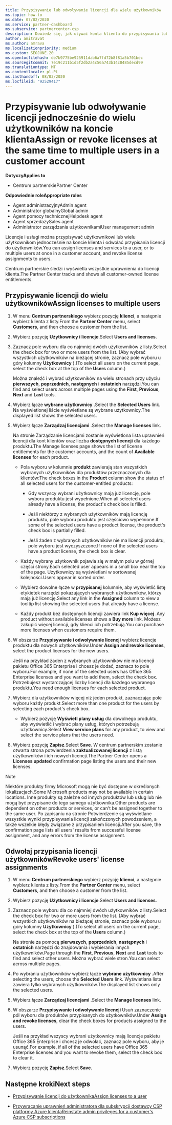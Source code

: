 ```yaml
---
title: Przypisywanie lub odwoływanie licencji dla wielu użytkowników
ms.topic: how-to
ms.date: 07/02/2020
ms.service: partner-dashboard
ms.subservice: partnercenter-csp
description: Dowiedz się, jak używać konta klienta do przypisywania lub odwoływania licencji i usług do jednego użytkownika lub wielu użytkowników jednocześnie.
author: amitravat
ms.author: amrava
ms.localizationpriority: medium
ms.custom: SEOJUNE.20
ms.openlocfilehash: de7b9775be925911dab6a7fd72b8f81a5b701bec
ms.sourcegitcommit: 7e19c211b1d5f2db2a4c56a743b14c8485decd99
ms.translationtype: MT
ms.contentlocale: pl-PL
ms.lasthandoff: 08/03/2020
ms.locfileid: "92529417"
---
```

# <a name="assign-or-revoke-licenses-at-the-same-time-to-multiple-users-in-a-customer-account"></a><span data-ttu-id="99106-103">Przypisywanie lub odwoływanie licencji jednocześnie do wielu użytkowników na koncie klienta</span><span class="sxs-lookup"><span data-stu-id="99106-103">Assign or revoke licenses at the same time to multiple users in a customer account</span></span>

<span data-ttu-id="99106-104">**Dotyczy**</span><span class="sxs-lookup"><span data-stu-id="99106-104">**Applies to**</span></span>

- <span data-ttu-id="99106-105">Centrum partnerskie</span><span class="sxs-lookup"><span data-stu-id="99106-105">Partner Center</span></span>

<span data-ttu-id="99106-106">**Odpowiednie role**</span><span class="sxs-lookup"><span data-stu-id="99106-106">**Appropriate roles**</span></span>

- <span data-ttu-id="99106-107">Agent administracyjny</span><span class="sxs-lookup"><span data-stu-id="99106-107">Admin agent</span></span>
- <span data-ttu-id="99106-108">Administrator globalny</span><span class="sxs-lookup"><span data-stu-id="99106-108">Global admin</span></span>
- <span data-ttu-id="99106-109">Agent pomocy technicznej</span><span class="sxs-lookup"><span data-stu-id="99106-109">Helpdesk agent</span></span>
- <span data-ttu-id="99106-110">Agent sprzedaży</span><span class="sxs-lookup"><span data-stu-id="99106-110">Sales agent</span></span>
- <span data-ttu-id="99106-111">Administrator zarządzania użytkownikami</span><span class="sxs-lookup"><span data-stu-id="99106-111">User management admin</span></span>

<span data-ttu-id="99106-112">Licencje i usługi można przypisywać użytkownikowi lub wielu użytkownikom jednocześnie na koncie klienta i odwołać przypisania licencji do użytkowników.</span><span class="sxs-lookup"><span data-stu-id="99106-112">You can assign licenses and services to a user, or to multiple users at once in a customer account, and revoke license assignments to users.</span></span>

<span data-ttu-id="99106-113">Centrum partnerskie śledzi i wyświetla wszystkie uprawnienia do licencji klienta.</span><span class="sxs-lookup"><span data-stu-id="99106-113">The Partner Center tracks and shows all customer-owned license entitlements.</span></span>

## <a name="assign-licenses-to-multiple-users"></a><span data-ttu-id="99106-114">Przypisywanie licencji do wielu użytkowników</span><span class="sxs-lookup"><span data-stu-id="99106-114">Assign licenses to multiple users</span></span>

1. <span data-ttu-id="99106-115">W menu **Centrum partnerskiego** wybierz pozycję **klienci**, a następnie wybierz klienta z listy.</span><span class="sxs-lookup"><span data-stu-id="99106-115">From the **Partner Center** menu, select **Customers**, and then choose a customer from the list.</span></span>

2. <span data-ttu-id="99106-116">Wybierz pozycję **Użytkownicy i licencje**.</span><span class="sxs-lookup"><span data-stu-id="99106-116">Select **Users and licenses**.</span></span>

3. <span data-ttu-id="99106-117">Zaznacz pole wyboru dla co najmniej dwóch użytkowników z listy.</span><span class="sxs-lookup"><span data-stu-id="99106-117">Select the check box for two or more users from the list.</span></span> <span data-ttu-id="99106-118">(Aby wybrać wszystkich użytkowników na bieżącej stronie, zaznacz pole wyboru u góry kolumny **Użytkownicy** ).</span><span class="sxs-lookup"><span data-stu-id="99106-118">(To select all users on the current page, select the check box at the top of the **Users** column.)</span></span>

    <span data-ttu-id="99106-119">Można znaleźć i wybrać użytkowników na wielu stronach przy użyciu **pierwszych**, **poprzednich**, **następnych** i **ostatnich** narzędzi.</span><span class="sxs-lookup"><span data-stu-id="99106-119">You can find and select users across multiple pages using the **First**, **Previous**, **Next** and **Last** tools.</span></span>

4. <span data-ttu-id="99106-120">Wybierz łącze **wybrane użytkownicy** .</span><span class="sxs-lookup"><span data-stu-id="99106-120">Select the **Selected Users** link.</span></span> <span data-ttu-id="99106-121">Na wyświetlonej liście wyświetlane są wybrane użytkownicy.</span><span class="sxs-lookup"><span data-stu-id="99106-121">The displayed list shows the selected users.</span></span>

5. <span data-ttu-id="99106-122">Wybierz łącze **Zarządzaj licencjami** .</span><span class="sxs-lookup"><span data-stu-id="99106-122">Select the **Manage licenses** link.</span></span>

    <span data-ttu-id="99106-123">Na stronie Zarządzanie licencjami zostanie wyświetlona lista uprawnień licencji dla kont klientów oraz liczba **dostępnych licencji** dla każdego produktu.</span><span class="sxs-lookup"><span data-stu-id="99106-123">The Manage licenses page shows the list of license entitlements for the customer accounts, and the count of **Available licenses** for each product.</span></span>

    - <span data-ttu-id="99106-124">Pola wyboru w kolumnie **produkt** zawierają stan wszystkich wybranych użytkowników dla produktów przeznaczonych dla klientów:</span><span class="sxs-lookup"><span data-stu-id="99106-124">The check boxes in the **Product** column show the status of all selected users for the customer-entitled products:</span></span>

       - <span data-ttu-id="99106-125">Gdy wszyscy wybrani użytkownicy mają już licencję, pole wyboru produktu jest wypełnione.</span><span class="sxs-lookup"><span data-stu-id="99106-125">When all selected users already have a license, the product's check box is filled.</span></span>

       - <span data-ttu-id="99106-126">Jeśli niektórzy z wybranych użytkowników mają licencję produktu, pole wyboru produktu jest częściowo wypełnione.</span><span class="sxs-lookup"><span data-stu-id="99106-126">If some of the selected users have a product license, the product's check box is partially filled.</span></span>

       - <span data-ttu-id="99106-127">Jeśli żaden z wybranych użytkowników nie ma licencji produktu, pole wyboru jest wyczyszczone.</span><span class="sxs-lookup"><span data-stu-id="99106-127">If none of the selected users have a product license, the check box is clear.</span></span>

    - <span data-ttu-id="99106-128">Każdy wybrany użytkownik pojawia się w małym polu w górnej części strony.</span><span class="sxs-lookup"><span data-stu-id="99106-128">Each selected user appears in a small box near the top of the page.</span></span> <span data-ttu-id="99106-129">Użytkownicy są wyświetlani w sortowanej kolejności.</span><span class="sxs-lookup"><span data-stu-id="99106-129">Users appear in sorted order.</span></span>

    - <span data-ttu-id="99106-130">Wybierz dowolne łącze w **przypisanej** kolumnie, aby wyświetlić listę etykietek narzędzi pokazujących wybranych użytkowników, którzy mają już licencję.</span><span class="sxs-lookup"><span data-stu-id="99106-130">Select any link in the **Assigned** column to view a tooltip list showing the selected users that already have a license.</span></span>

    - <span data-ttu-id="99106-131">Każdy produkt bez dostępnych licencji zawiera link **Kup więcej** .</span><span class="sxs-lookup"><span data-stu-id="99106-131">Any product without available licenses shows a **Buy more** link.</span></span> <span data-ttu-id="99106-132">Możesz zakupić więcej licencji, gdy klienci ich potrzebują.</span><span class="sxs-lookup"><span data-stu-id="99106-132">You can purchase more licenses when customers require them.</span></span>

6. <span data-ttu-id="99106-133">W obszarze **Przypisywanie i odwoływanie licencji** wybierz licencje produktu dla nowych użytkowników.</span><span class="sxs-lookup"><span data-stu-id="99106-133">Under **Assign and revoke licenses**, select the product licenses for the new users.</span></span> 

   <span data-ttu-id="99106-134">Jeśli na przykład żaden z wybranych użytkowników nie ma licencji pakietu Office 365 Enterprise i chcesz je dodać, zaznacz to pole wyboru.</span><span class="sxs-lookup"><span data-stu-id="99106-134">For example, if none of the selected users has Office 365 Enterprise licenses and you want to add them, select the check box.</span></span> <span data-ttu-id="99106-135">Potrzebujesz wystarczającej liczby licencji dla każdego wybranego produktu.</span><span class="sxs-lookup"><span data-stu-id="99106-135">You need enough licenses for each selected product.</span></span>

7. <span data-ttu-id="99106-136">Wybierz dla użytkowników więcej niż jeden produkt, zaznaczając pole wyboru każdy produkt.</span><span class="sxs-lookup"><span data-stu-id="99106-136">Select more than one product for the users by selecting each product's check box.</span></span>
    -   <span data-ttu-id="99106-137">Wybierz pozycję **Wyświetl plany usług** dla dowolnego produktu, aby wyświetlić i wybrać plany usług, których potrzebują użytkownicy.</span><span class="sxs-lookup"><span data-stu-id="99106-137">Select **View service plans** for any product, to view and select the service plans that the users need.</span></span>

8. <span data-ttu-id="99106-138">Wybierz pozycję **Zapisz**.</span><span class="sxs-lookup"><span data-stu-id="99106-138">Select **Save**.</span></span> <span data-ttu-id="99106-139">W centrum partnerskim zostanie otwarta strona potwierdzenia **zaktualizowanej licencji** z listą użytkowników i ich nowych licencji.</span><span class="sxs-lookup"><span data-stu-id="99106-139">The Partner Center opens a **Licenses updated** confirmation page listing the users and their new licenses.</span></span>

>[!NOTE]
><span data-ttu-id="99106-140">Niektóre produkty firmy Microsoft mogą nie być dostępne w określonych lokalizacjach.</span><span class="sxs-lookup"><span data-stu-id="99106-140">Some Microsoft products may not be available in certain locations.</span></span> <span data-ttu-id="99106-141">Inne produkty są zależne od innych produktów lub usług lub nie mogą być przypisane do tego samego użytkownika.</span><span class="sxs-lookup"><span data-stu-id="99106-141">Other products are dependent on other products or services, or can't be assigned together to the same user.</span></span> <span data-ttu-id="99106-142">Po zapisaniu na stronie Potwierdzenie są wyświetlane wszystkie wyniki przypisywania licencji zakończonych powodzeniem, a także wszelkie błędy związane z przypisaniem licencji.</span><span class="sxs-lookup"><span data-stu-id="99106-142">After you save, the confirmation page lists all users' results from successful license assignment, and any errors from the license assignment.</span></span>

## <a name="revoke-users-license-assignments"></a><span data-ttu-id="99106-143">Odwołaj przypisania licencji użytkowników</span><span class="sxs-lookup"><span data-stu-id="99106-143">Revoke users' license assignments</span></span>

1. <span data-ttu-id="99106-144">W menu **Centrum partnerskiego** wybierz pozycję **klienci**, a następnie wybierz klienta z listy.</span><span class="sxs-lookup"><span data-stu-id="99106-144">From the **Partner Center** menu, select **Customers**, and then choose a customer from the list.</span></span>

2. <span data-ttu-id="99106-145">Wybierz pozycję **Użytkownicy i licencje**.</span><span class="sxs-lookup"><span data-stu-id="99106-145">Select **Users and licenses**.</span></span>

3. <span data-ttu-id="99106-146">Zaznacz pole wyboru dla co najmniej dwóch użytkowników z listy.</span><span class="sxs-lookup"><span data-stu-id="99106-146">Select the check box for two or more users from the list.</span></span> <span data-ttu-id="99106-147">(Aby wybrać wszystkich użytkowników na bieżącej stronie, zaznacz pole wyboru u góry kolumny **Użytkownicy** ).</span><span class="sxs-lookup"><span data-stu-id="99106-147">(To select all users on the current page, select the check box at the top of the **Users** column.)</span></span>

    <span data-ttu-id="99106-148">Na stronie za pomocą **pierwszych**, **poprzednich**, **następnych** i **ostatnich** narzędzi do znajdowania i wybierania innych użytkowników.</span><span class="sxs-lookup"><span data-stu-id="99106-148">Page through the **First**, **Previous**, **Next** and **Last** tools to find and select other users.</span></span> <span data-ttu-id="99106-149">Można wybrać wiele stron.</span><span class="sxs-lookup"><span data-stu-id="99106-149">You can select across multiple pages.</span></span>

4. <span data-ttu-id="99106-150">Po wybraniu użytkowników wybierz łącze **wybrane użytkownicy** .</span><span class="sxs-lookup"><span data-stu-id="99106-150">After selecting the users, choose the **Selected Users** link.</span></span> <span data-ttu-id="99106-151">Wyświetlana lista zawiera tylko wybranych użytkowników.</span><span class="sxs-lookup"><span data-stu-id="99106-151">The displayed list shows only the selected users.</span></span>

5. <span data-ttu-id="99106-152">Wybierz łącze **Zarządzaj licencjami** .</span><span class="sxs-lookup"><span data-stu-id="99106-152">Select the **Manage licenses** link.</span></span>

6. <span data-ttu-id="99106-153">W obszarze **Przypisywanie i odwoływanie licencji** Usuń zaznaczenie pól wyboru dla produktów przypisanych do użytkowników.</span><span class="sxs-lookup"><span data-stu-id="99106-153">Under **Assign and revoke licenses**, clear the check boxes for products assigned to the users.</span></span>

   <span data-ttu-id="99106-154">Jeśli na przykład wszyscy wybrani użytkownicy mają licencje pakietu Office 365 Enterprise i chcesz je odwołać, zaznacz pole wyboru, aby je usunąć.</span><span class="sxs-lookup"><span data-stu-id="99106-154">For example, if all of the selected users have Office 365 Enterprise licenses and you want to revoke them, select the check box to clear it.</span></span>

7. <span data-ttu-id="99106-155">Wybierz pozycję **Zapisz**.</span><span class="sxs-lookup"><span data-stu-id="99106-155">Select **Save**.</span></span>

## <a name="next-steps"></a><span data-ttu-id="99106-156">Następne kroki</span><span class="sxs-lookup"><span data-stu-id="99106-156">Next steps</span></span>

- [<span data-ttu-id="99106-157">Przypisywanie licencji do użytkownika</span><span class="sxs-lookup"><span data-stu-id="99106-157">Assign licenses to a user</span></span>](assign-licenses-to-users.md)

- [<span data-ttu-id="99106-158">Przywracanie uprawnień administratora dla subskrypcji dostawcy CSP platformy Azure klienta</span><span class="sxs-lookup"><span data-stu-id="99106-158">Reinstate admin privileges for a customer's Azure CSP subscriptions</span></span>](revoke-reinstate-csp.md)